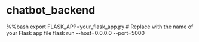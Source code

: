 # chatbot_backend

%%bash
export FLASK_APP=your_flask_app.py  # Replace with the name of your Flask app file
flask run --host=0.0.0.0 --port=5000
